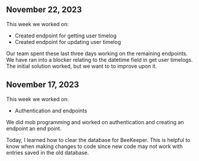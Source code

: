 ## November 22, 2023

This week we worked on:
* Created endpoint for getting user timelog
* Created endpoint for updating user timelog

Our team spent these last three days working on
the remaining endpoints. We have ran into a blocker
relating to the datetime field in get user timelogs.
The initial solution worked, but we want to to
improve upon it.


## November 17, 2023

This week we worked on:
* Authentication and endpoints

We did mob programming and worked on authentication
and creating an endpoint an end point.

Today, I learned how to clear the database for
BeeKeeper. This is helpful to know when making
changes to code since new code may not work with
entries saved in the old database.
